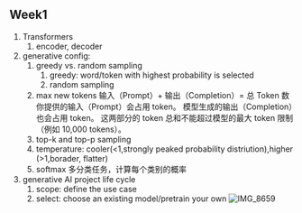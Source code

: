 ## Week1
1. Transformers
    1) encoder, decoder
2. generative config:
    1) greedy vs. random sampling
       1) greedy: word/token with highest probability is selected
       2) random sampling
    2) max new tokens
       输入（Prompt）+ 输出（Completion）= 总 Token 数
你提供的输入（Prompt）会占用 token。
模型生成的输出（Completion）也会占用 token。
这两部分的 token 总和不能超过模型的最大 token 限制（例如 10,000 tokens）。
    3) top-k and top-p sampling
    4) temperature: cooler(<1,strongly peaked probability distriution),higher (>1,borader, flatter)
    5) softmax 多分类任务，计算每个类别的概率
3. generative AI project life cycle
     1) scope: define the use case
     2) select: choose an existing model/pretrain your own
![IMG_8659](https://github.com/user-attachments/assets/216091e6-6fd0-46be-bf2b-9668e25a56ce)
